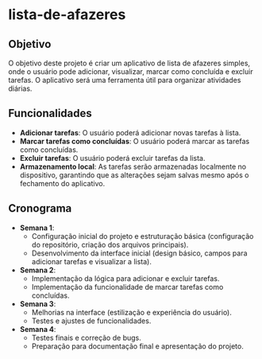 # lista-de-afazeres

## Objetivo
O objetivo deste projeto é criar um aplicativo de lista de afazeres simples, onde o usuário pode adicionar, visualizar, marcar como concluída e excluir tarefas. O aplicativo será uma ferramenta útil para organizar atividades diárias.

## Funcionalidades
- **Adicionar tarefas**: O usuário poderá adicionar novas tarefas à lista.
- **Marcar tarefas como concluídas**: O usuário poderá marcar as tarefas como concluídas.
- **Excluir tarefas**: O usuário poderá excluir tarefas da lista.
- **Armazenamento local**: As tarefas serão armazenadas localmente no dispositivo, garantindo que as alterações sejam salvas mesmo após o fechamento do aplicativo.

## Cronograma
- **Semana 1**: 
  - Configuração inicial do projeto e estruturação básica (configuração do repositório, criação dos arquivos principais).
  - Desenvolvimento da interface inicial (design básico, campos para adicionar tarefas e visualizar a lista).
- **Semana 2**: 
  - Implementação da lógica para adicionar e excluir tarefas.
  - Implementação da funcionalidade de marcar tarefas como concluídas.
- **Semana 3**: 
  - Melhorias na interface (estilização e experiência do usuário).
  - Testes e ajustes de funcionalidades.
- **Semana 4**: 
  - Testes finais e correção de bugs.
  - Preparação para documentação final e apresentação do projeto.

